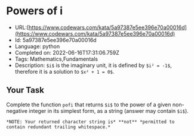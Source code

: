 # Powers of i

 - URL:[https://www.codewars.com/kata/5a97387e5ee396e70a00016d](https://www.codewars.com/kata/5a97387e5ee396e70a00016d)
 - Id: 5a97387e5ee396e70a00016d
 - Language: python
 - Completed on: 2022-06-16T17:31:06.759Z
 - Tags: Mathematics,Fundamentals
 - Description:
`$i$` is the imaginary unit, it is defined by `$i² = -1$`, therefore it is a solution to `$x² + 1 = 0$`.

## Your Task

Complete the function `pofi` that returns `$i$` to the power of a given non-negative integer in its simplest form, as a string (answer may contain `$i$`).

~~~if:fortran
*NOTE: Your returned character string is* **not** *permitted to contain redundant trailing whitespace.*
~~~
